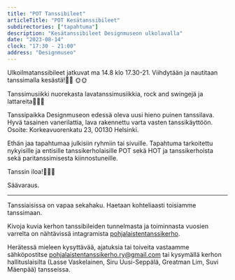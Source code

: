 ```yaml
---
title: "POT Tanssibileet"
articleTitle: "POT Kesätanssibileet"
subdirectories: ["tapahtuma"]
description: "Kesätanssibileet Designmuseon ulkolavalla"
date: "2023-08-14"
clock: "17:30 - 21:00"
address: "Designmuseo"
---
```

Ulkoilmatanssibileet jatkuvat ma 14.8 klo 17.30-21. Viihdytään ja nautitaan tanssimalla kesästä!💃🕺 🌞🌞

Tanssimusiikki nuorekasta lavatanssimusiikkia, rock and swingejä ja lattareita🎺🎷🎼

Tanssipaikka Designmuseon edessä oleva uusi hieno puinen tanssilava. Hyvä tasainen vanerilattia, lava rakennettu varta vasten tanssikäyttöön. Osoite: Korkeavuorenkatu 23, 00130 Helsinki.

Ethän jaa tapahtumaa julkisiin ryhmiin tai sivuille. Tapahtuma tarkoitettu nykyisille ja entisille tanssikerholaisille POT sekä HOT ja tanssikerhoista sekä paritanssimisesta kiinnostuneille.

Tanssin iloa!🙂💃🕺

Säävaraus.

---

Tanssiaisissa on vapaa sekahaku. Haetaan kohteliaasti toisiamme tanssimaan.

Kivoja kuvia kerhon tanssibileiden tunnelmasta ja toiminnasta vuosien varrelta on nähtävissä intagramista [pohjalaistentanssikerho](https://www.instagram.com/pohjalaistentanssikerho/).

Herätessä mieleen kysyttävää, ajatuksia tai toiveita vastaamme sähköpostitse pohjalaistentanssikerho.ry@gmail.com tai kysymällä kerhon hallituslaisilta (Lasse Vaskelainen, Siru Uusi-Seppälä, Greatman Lim, Suvi Mäenpää) tansseissa.
